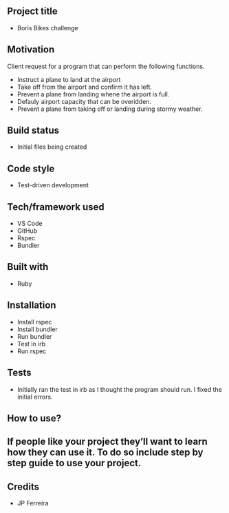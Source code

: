 ## Project title
* Boris Bikes challenge

## Motivation

Client request for a program that can perform the following functions.
* Instruct a plane to land at the airport
* Take off from the airport and confirm it has left.
* Prevent a plane from landing whene the airport is full.
* Defauly airport capacity that can be overidden.
* Prevent a plane from taking off or landing during stormy weather. 

## Build status
* Initial files being created

## Code style
* Test-driven development

## Tech/framework used
* VS Code
* GitHub
* Rspec
* Bundler

## Built with
* Ruby

## Installation
* Install rspec
* Install bundler
* Run bundler
* Test in irb
* Run rspec

## Tests
* Initially ran the test in irb as I thought the program should run. I fixed the initial errors.

## How to use?
## If people like your project they’ll want to learn how they can use it. To do so include step by step guide to use your project.

## Credits
* JP Ferreira

